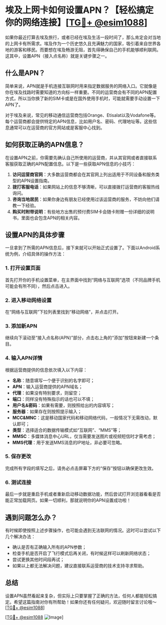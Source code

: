 # 埃及上网卡如何设置APN？【轻松搞定你的网络连接】[[TG💪+ @esim1088](https://t.me/s/esim1088)]

如果你最近打算去埃及旅行，或者已经在埃及生活一段时间了，那么肯定会对当地的上网卡有所需求。埃及作为一个历史悠久且充满魅力的国家，吸引着来自世界各地的游客和移民。而要想在埃及畅游无阻，首先得确保自己的手机能够顺利联网。这其中，设置APN（接入点名称）就是关键步骤之一。

## 什么是APN？

简单来说，APN就是手机连接互联网时用来指定数据服务的网络入口。它就像是你在埃及找路时需要知道的方向标一样重要。不同的运营商会有不同的APN配置方式，所以当你换了新的SIM卡或是在国外使用手机时，可能就需要手动设置一下APN了。

对于埃及来说，常见的移动通信运营商包括Orange、Etisalat以及Vodafone等。每个运营商都会提供特定的APN信息，比如用户名、密码、代理地址等。这些信息通常可以在运营商的官方网站或是客服中心找到。

## 如何获取正确的APN信息？

在设置APN之前，你需要先确认自己所使用的运营商，并从其官网或者直接联系客服获取正确的APN配置信息。以下是一些获取APN信息的小技巧：

1. **访问运营商官网**：大多数运营商都会在其官网上列出适用于不同设备和服务类型的APN设置指南。
2. **拨打客服电话**：如果网站上的信息不够清晰，可以直接拨打运营商的客服热线询问。
3. **咨询当地居民**：如果你身边有朋友已经使用过该运营商的服务，不妨向他们请教一下经验。
4. **购买时附带说明**：有些地方出售的预付费SIM卡会随卡附赠一份详细的说明书，里面也会包含APN的相关内容。

## 设置APN的具体步骤

一旦拿到了所需的APN信息后，接下来就可以开始正式设置了。下面以Android系统为例，介绍具体的操作方法：

### 1. 打开设置页面

首先打开你的手机设置菜单，在主界面中找到“网络与互联网”选项（不同品牌手机可能会有所不同），然后点击进入。

### 2. 进入移动网络设置

在“网络与互联网”下拉列表里找到“移动网络”，并点击打开。

### 3. 添加新APN

继续向下滚动至“接入点名称(APN)”部分，点击右上角的“添加”按钮来新建一个条目。

### 4. 输入APN详情

根据运营商提供的信息依次填入以下内容：
- **名称**：随意填写一个便于识别的名字即可；
- **APN**：输入运营商提供的APN域名；
- **代理**：如果没有特别要求，则留空；
- **端口**：同样没有特殊指示的话也可以不填；
- **用户名&密码**：如果有需要，则按照给出的内容填写；
- **服务器**：如果存在则按照提示输入；
- **MCC&MNC**：这是移动国家代码和移动网络代码，一般情况下无需改动，默认即可；
- **类型**：选择适合的数据传输模式如“互联网”、“MMS”等；
- **MMSC**：多媒体消息中心URL，仅当需要发送图片或视频短信时才需考虑；
- **MMS代理**：用于发送MMS消息的IP地址，非必要可忽略。

### 5. 保存更改

完成所有字段的填写之后，请务必点击屏幕下方的“保存”按钮以确保更改生效。

### 6. 测试连接

最后一步就是重启手机或者重新启动移动数据功能，然后尝试打开浏览器看看是否能正常加载网页。如果一切顺利，那就说明你的APN设置成功啦！

## 遇到问题怎么办？

有时候即使按照上述步骤操作，也可能会遇到无法联网的情况。这时可以尝试以下几个解决办法：

- 确认是否有正确输入所有的APN参数；
- 检查手机是否开启了飞行模式后再关闭，有时候这样可以刷新网络状态；
- 尝试更换其他时间段再试；
- 如果以上都无法解决问题，建议直接联系运营商的技术支持寻求帮助。

## 总结

设置APN虽然看起来复杂，但实际上只要掌握了正确的方法，任何人都能轻松搞定。希望这篇指南对你有所帮助！如果你还有任何疑问，欢迎随时留言讨论哦～[[TG💪+ @esim1088](https://t.me/s/esim1088)]

[[TG💪+ @esim1088](https://t.me/s/esim1088) ![Image](https://i.postimg.cc/4NQfJmqS/Snipaste-2025-05-13-00-14-12.png)]